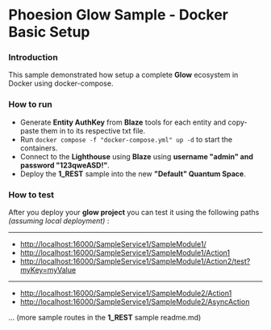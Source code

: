 # Phoesion Glow Sample - Docker Basic Setup

<!--
#### [Documentation : Read the full tutorial here](https://glow-docs.phoesion.com/tutorials/Static_Content.html)
-->

### Introduction
This sample demonstrated how setup a complete **Glow** ecosystem in Docker using docker-compose.


### How to run
- Generate **Entity AuthKey** from **Blaze** tools for each entity and copy-paste them in to its respective txt file.
- Run `docker compose -f "docker-compose.yml" up -d` to start the containers.
- Connect to the **Lighthouse** using **Blaze** using **username "admin" and password "123qweASD!"**.
- Deploy the **1_REST** sample into the new **"Default" Quantum Space**.
  

### How to test
After you deploy your **glow project** you can test it using the following paths *(assuming local deployment)* :

---

- [http://localhost:16000/SampleService1/SampleModule1/](http://localhost:16000/SampleService1/SampleModule1/) 
- [http://localhost:16000/SampleService1/SampleModule1/Action1](http://localhost:16000/SampleService1/SampleModule1/Action1) 
- [http://localhost:16000/SampleService1/SampleModule1/Action2/test?myKey=myValue](http://localhost:16000/SampleService1/SampleModule1/Action2/test?myKey=myValue) 

---

- [http://localhost:16000/SampleService1/SampleModule2/Action1](http://localhost:16000/SampleService1/SampleModule2/Action1) 
- [http://localhost:16000/SampleService1/SampleModule2/AsyncAction](http://localhost:16000/SampleService1/SampleModule2/AsyncAction) 

... (more sample routes in the **1_REST** sample readme.md)
